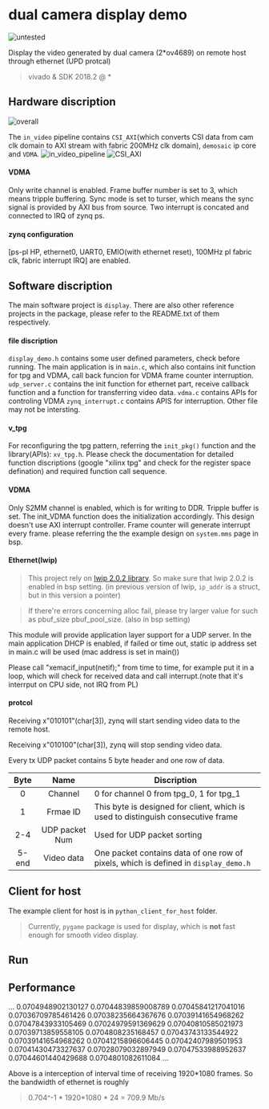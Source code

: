 # dual camera display demo
![untested](https://img.shields.io/badge/MIMP__CSI--IIC-untested-red)

Display the video generated by dual camera (2*ov4689) on remote host through ethernet (UPD protcal)
> vivado & SDK 2018.2 @ *

## Hardware discription
![overall](https://github.com/wangyipengw1p/zynq/blob/master/dual_cam_display/doc/hardware_overall.png)

The `in_video` pipeline contains `CSI_AXI`(which converts CSI data from cam clk domain to AXI stream with fabric 200MHz clk domain), `demosaic` ip core and `VDMA`.
![in_video_pipeline](https://github.com/wangyipengw1p/zynq/blob/master/dual_cam_display/doc/hardware_in_video_pipeline.png)
![CSI_AXI](https://github.com/wangyipengw1p/zynq/blob/master/dual_cam_display/doc/hardware_CSI_AXI.png)
#### VDMA
Only write channel is enabled. Frame buffer number is set to 3, which means tripple buffering. Sync mode is set to turser, which means the
sync signal is provided by AXI bus from source. Two interrupt is concated and connected to IRQ of zynq ps.
#### zynq configuration
[ps-pl HP, ethernet0, UART0, EMIO(with ethernet reset), 100MHz pl fabric clk, fabric interrupt IRQ] are enabled.

## Software discription
The main software project is `display`. There are also other reference projects in the package, please refer to the README.txt of them
 respectively.
#### file discription
`display_demo.h` contains some user defined parameters, check before running.
The main application is in `main.c`, which also contains init function for tpg 
and VDMA, call back funcion for VDMA frame counter interruption.
`udp_server.c` contains the init function for ethernet part, receive callback 
function and a function for transferring video data.
`vdma.c` contains APIs for controling VDMA
`zynq_interrupt.c` contains APIS for interruption.
Other file may not be intersting.
#### v_tpg
For reconfiguring the tpg pattern, referring the `init_pkg()` function and the
library(APIs): `xv_tpg.h`.
Please check the documentation for detailed function discriptions (google 
"xilinx tpg" and check for the register space defination) and required function 
call sequence.
#### VDMA
Only S2MM channel is enabled, which is for writing to DDR. Tripple buffer is set. 
The init_VDMA function does the initialization accordingly.
This design doesn't use AXI interrupt controller.
Frame counter will generate interrupt every frame.
please referring the the example design on `system.mms` page in bsp.
#### Ethernet(lwip)

> This project rely on [lwip 2.0.2 library](https://www.xilinx.com/support/documentation/application_notes/xapp1026.pdf).
So make sure that lwip 2.0.2 is enabled in bsp setting.
(in previous version of lwip, `ip_addr` is a struct, but in this version a pointer)

> If there're errors concerning alloc fail, please try larger value for such as pbuf_size
pbuf_pool_size. (also in bsp setting)

This module will provide application layer support for a UDP server.
In the main application DHCP is enabled, if failed or time out, static ip address set in main.c will be used
(mac address is set in main())

Please call "xemacif_input(netif);" from time to time, for example put it in a loop, which 
will check for received data and call interrupt.(note that it's interrput on CPU side, not IRQ
from PL)

#### protcol

Receiving x"010101"(char[3]), zynq will start sending video data to the remote host.

Receiving x"010100"(char[3]), zynq will stop sending video data.

Every tx UDP packet contains 5 byte header and one row of data.

Byte|Name|Discription
:-:| :-:| ---
 0 | Channel | 0 for channel 0 from tpg_0, 1 for tpg_1
 1 | Frmae ID| This byte is designed for client, which is used to distinguish consecutive frame
 2-4 | UDP packet Num | Used for UDP packet sorting
 5-end | Video data | One packet contains data of one row of pixels, which is defined in `display_demo.h` 

## Client for host
The example client for host is in `python_client_for_host` folder.
> Currently, `pygame` package is used for display, which is **not** fast enough for smooth video display.
## Run

## Performance

...
0.0704948902130127
0.07044839859008789
0.07045841217041016
0.07036709785461426
0.07038235664367676
0.07039141654968262
0.07047843933105469
0.07024979591369629
0.07040810585021973
0.07039713859558105
0.0704808235168457
0.07043743133544922
0.07039141654968262
0.07041215896606445
0.07042407989501953
0.07041430473327637
0.07028079032897949
0.07047533988952637
0.07044601440429688
0.0704801082611084
...


Above is a interception of interval time of receiving 1920*1080 frames. So the bandwidth of ethernet is roughly 
> 0.704^-1 * 1920*1080 * 24 = 709.9 Mb/s
